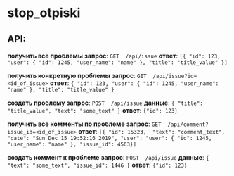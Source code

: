 # stop_otpiski

## API:

**получить все проблемы**
__запрос__: `GET  /api/issue`
__ответ__: ```[{
            "id": 123,
            "user": {
                "id": 1245,
                "user_name": "name"
            }, "title": "title_value"
}]```

**получить конкретную проблемы**
__запрос__: `GET  /api/issue?id=<id_of_issue>`
__ответ__: ```{
            "id": 123,
            "user": {
                "id": 1245,
                "user_name": "name"
            }, "title": "title_value"
}```

**создать проблему**
__запрос__: `POST  /api/issue`
__данные__: ```{
    "title": "title_value",
    "text": "some_text"
}```
__ответ__:  `{"id": 123}`

**получить все комменты по проблеме**
__запрос__: `GET  /api/comment?issue_id=<id_of_issue>`
__ответ__: ```[{
            "id": 15323, 
            "text": "comment_text",
            "date": "Sun Dec 15 19:52:16 2019",
            "user": "user": {
                "id": 1245,
                "user_name": "name"
            }, "issue_id": 4563}]```

**создать коммент к проблеме**
__запрос__: `POST  /api/issue`
__данные__: ```{
    "text": "some_text",
    "issue_id": 1446
}```
__ответ__:  `{"id": 123}`
